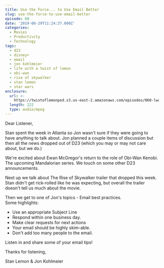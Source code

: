 ```yaml
---
title: Use the Force... to Use Email Better
slug: use-the-force-to-use-email-better
episode: 60
date: '2019-08-29T11:24:37.000Z'
categories:
  - Movies
  - Productivity
  - Technology
tags:
  - d23
  - disney+
  - email
  - jon kohlmeier
  - life with a twist of lemon
  - obi-wan
  - rise of skywalker
  - stan lemon
  - star wars
enclosure:
  url: >-
    https://twistoflemonpod.s3.us-east-2.amazonaws.com/episodes/060-lwatol-20190829.mp3
  length: 222
  type: audio/mpeg
---
```


Dear Listener,

Stan spent the week in Atlanta so Jon wasn't sure if they were going to have anything to talk about. Jon planned a couple items of discussion but then all the news dropped out of D23 (which you may or may not care about, but we do.)

We're excited about Ewan McGregor's return to the role of Obi-Wan Kenobi. The upcoming Mandalorian series. We touch on some other D23 announcements.

Next up we talk about The Rise of Skywalker trailer that dropped this week. Stan didn't get rick-rolled like he was expecting, but overall the trailer doesn't tell us much about the movie.

Then we get to one of Jon's topics - Email best practices.  
Some highlights:

- Use an appropriate Subject Line
- Respond within one business day.
- Make clear requests for next actions
- Your email should be highly skim-able.
- Don't add too many people to the email.

Listen in and share some of your email tips!

Thanks for listening,

Stan Lemon & Jon Kohlmeier

